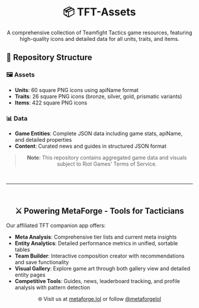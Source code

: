 <div align="center">

# 📦 TFT-Assets
A comprehensive collection of Teamfight Tactics game resources, featuring high-quality icons and detailed data for all units, traits, and items.

</div>

## 📁 Repository Structure
### 🖼️ Assets
- **Units**: 60 square PNG icons using apiName format
- **Traits**: 26 square PNG icons (bronze, silver, gold, prismatic variants)
- **Items**: 422 square PNG icons

### 📊 Data
- **Game Entities**: Complete JSON data including game stats, apiName, and detailed properties
- **Content**: Curated news and guides in structured JSON format

<div align="center">

> **Note**: This repository contains aggregated game data and visuals subject to Riot Games' Terms of Service.

</div>

<br>

---

<br>

<div align="center">

## ⚔️ Powering MetaForge - Tools for Tacticians

</div>

Our affiliated TFT companion app offers:
- **Meta Analysis**: Comprehensive tier lists and current meta insights
- **Entity Analytics**: Detailed performance metrics in unified, sortable tables
- **Team Builder**: Interactive composition creator with recommendations and save functionality
- **Visual Gallery**: Explore game art through both gallery view and detailed entity pages
- **Competitive Tools**: Guides, news, leaderboard tracking, and profile analysis with pattern detection

<div align="center">

🌐 Visit us at [metaforge.lol](https://metaforge.lol) or follow [@metaforgelol](https://twitter.com/metaforgelol)

</div>
